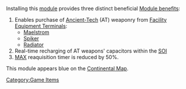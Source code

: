 Installing this [module](modules.md) provides three distinct
beneficial [Module benefits](Module_benefit.md):

1.  Enables purchase of [Ancient-Tech](Ancient_Technology.md) (AT)
    weaponry from [Facility](Facilities.md) [Equipment
    Terminals](Equipment_Terminal.md):
    - [Maelstrom](Maelstrom.md)
    - [Spiker](Spiker.md)
    - [Radiator](Radiator.md)
2.  Real-time recharging of AT weapons' capacitors within the
    [SOI](Sphere_of_Influence.md)
3.  [MAX](Mechanized_Assault_Exo-Suit.md) reaquisition timer is reduced by 50%.

This module appears blue on the [Continental
Map](Continental_Map.md).

[Category:Game Items](Category:Game_Items.md)
